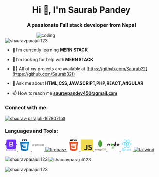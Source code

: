 <h1 align="center">Hi 👋, I'm Saurab Pandey</h1>
<h3 align="center">A passionate Full stack developer from Nepal</h3>
<img align="right" alt="coding" width="400" src="https://media4.giphy.com/media/v1.Y2lkPTc5MGI3NjExc3RxZjE5ZWJkam9pMGdueTducDFzNmxkMmRlemllc2U0NHhkZzA3aCZlcD12MV9pbnRlcm5hbF9naWZfYnlfaWQmY3Q9Zw/bGgsc5mWoryfgKBx1u/giphy.gif" >

<p align="left"> <img src="https://komarev.com/ghpvc/?username=shauravparajuli123&label=Profile%20views&color=0e75b6&style=flat" alt="shauravparajuli123" /> </p>

- 🌱 I’m currently learning **MERN STACK**

- 🤝 I’m looking for help with **MERN STACK**

- 👨‍💻 All of my projects are available at [https://github.com/Saurab32](https://github.com/Saurab32))

- 💬 Ask me about **HTML,CSS,JAVASCRIPT,PHP,REACT,ANGULAR**

- 📫 How to reach me **sauravpandey450@gmail.com**

<h3 align="left">Connect with me:</h3>
<p align="left">
<a href="https://www.linkedin.com/in/saurab-pandey-5594a9342/" target="blank"><img align="center" src="https://raw.githubusercontent.com/rahuldkjain/github-profile-readme-generator/master/src/images/icons/Social/linked-in-alt.svg" alt="shaurav-parajuli-1678071b8" height="30" width="40" /></a>
</p>

<h3 align="left">Languages and Tools:</h3>
<p align="left"> <a href="https://getbootstrap.com" target="_blank" rel="noreferrer"> <img src="https://raw.githubusercontent.com/devicons/devicon/master/icons/bootstrap/bootstrap-plain-wordmark.svg" alt="bootstrap" width="40" height="40"/> </a> <a href="https://www.w3schools.com/css/" target="_blank" rel="noreferrer"> <img src="https://raw.githubusercontent.com/devicons/devicon/master/icons/css3/css3-original-wordmark.svg" alt="css3" width="40" height="40"/> </a> <a href="https://expressjs.com" target="_blank" rel="noreferrer"> <img src="https://raw.githubusercontent.com/devicons/devicon/master/icons/express/express-original-wordmark.svg" alt="express" width="40" height="40"/> </a> <a href="https://firebase.google.com/" target="_blank" rel="noreferrer"> <img src="https://www.vectorlogo.zone/logos/firebase/firebase-icon.svg" alt="firebase" width="40" height="40"/> </a> <a href="https://www.w3.org/html/" target="_blank" rel="noreferrer"> <img src="https://raw.githubusercontent.com/devicons/devicon/master/icons/html5/html5-original-wordmark.svg" alt="html5" width="40" height="40"/> </a> <a href="https://developer.mozilla.org/en-US/docs/Web/JavaScript" target="_blank" rel="noreferrer"> <img src="https://raw.githubusercontent.com/devicons/devicon/master/icons/javascript/javascript-original.svg" alt="javascript" width="40" height="40"/> </a> <a href="https://www.mongodb.com/" target="_blank" rel="noreferrer"> <img src="https://raw.githubusercontent.com/devicons/devicon/master/icons/mongodb/mongodb-original-wordmark.svg" alt="mongodb" width="40" height="40"/> </a> <a href="https://nodejs.org" target="_blank" rel="noreferrer"> <img src="https://raw.githubusercontent.com/devicons/devicon/master/icons/nodejs/nodejs-original-wordmark.svg" alt="nodejs" width="40" height="40"/> </a> <a href="https://reactjs.org/" target="_blank" rel="noreferrer"> <img src="https://raw.githubusercontent.com/devicons/devicon/master/icons/react/react-original-wordmark.svg" alt="react" width="40" height="40"/> </a> <a href="https://tailwindcss.com/" target="_blank" rel="noreferrer"> <img src="https://www.vectorlogo.zone/logos/tailwindcss/tailwindcss-icon.svg" alt="tailwind" width="40" height="40"/> </a> </p>

<p><img align="left" src="https://github-readme-stats.vercel.app/api/top-langs?username=shauravparajuli123&show_icons=true&locale=en&layout=compact" alt="shauravparajuli123" /></p>

<p>&nbsp;<img align="center" src="https://github-readme-stats.vercel.app/api?username=shauravparajuli123&show_icons=true&locale=en" alt="shauravparajuli123" /></p>

<p><img align="center" src="https://github-readme-streak-stats.herokuapp.com/?user=shauravparajuli123&" alt="shauravparajuli123" /></p>
